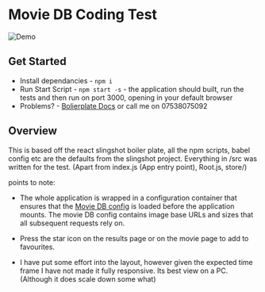 # Movie DB Coding Test



![Demo](https://i.gyazo.com/28d1cae33048bd1333f35c444ef53b95.gif)



## Get Started

* Install dependancies - `npm i`
* Run Start Script - `npm start -s` - the application should built, run the tests and then run on port 3000, opening in your default browser 
* Problems? - [Bolierplate Docs](https://github.com/coryhouse/react-slingshot/blob/master/README.md) or call me on 07538075092



## Overview

This is based off the react slingshot boiler plate, all the npm scripts, babel config etc
are the defaults from the slingshot project. Everything in /src was written for the test.
(Apart from index.js (App entry point), Root.js, store/)

points to note:

* The whole application is wrapped in a configuration container that 
ensures that the [Movie DB config](https://developers.themoviedb.org/3/configuration/get-api-configuration)
is loaded before the application mounts. The movie DB config contains
image base URLs and sizes that all subsequent requests rely on. 

* Press the star icon on the results page or on the movie page to add to
favourites.

* I have put some effort into the layout, however given the expected time
frame I have not made it fully responsive. Its best view on a PC. 
(Although it does scale down some what)

